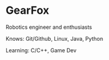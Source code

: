 GearFox
================

Robotics engineer and enthusiasts

Knows: Git/Github, Linux, Java, Python

Learning: C/C++, Game Dev
